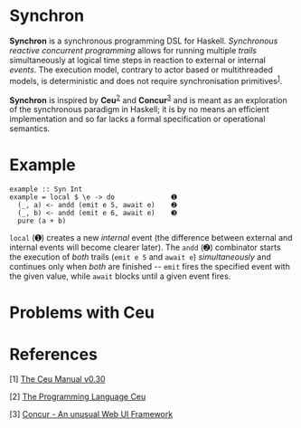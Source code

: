 # Synchron

**Synchron** is a synchronous programming DSL for Haskell. *Synchronous reactive concurrent programming* allows for running multiple *trails* simultaneously at logical time steps in reaction to external or internal *events*. The execution model, contrary to actor based or multithreaded models, is deterministic and does not require synchronisation primitives<sup id="a1">[1](#f1)</sup>.

**Synchron** is inspired by **Ceu**<sup id="a2">[2](#f2)</sup> and **Concur**<sup id="a3">[3](#f3)</sup> and is meant as an exploration of the synchronous paradigm in Haskell; it is by no means an efficient implementation and so far lacks a formal specification or operational semantics.

# Example

```
example :: Syn Int
example = local $ \e -> do              ➊
  (_, a) <- andd (emit e 5, await e)    ➋
  (_, b) <- andd (emit e 6, await e)    ➌
  pure (a + b)
```

`local` (➊) creates a new *internal* event (the difference between external and internal events will become clearer later). The `andd` (➋) combinator starts the execution of *both* trails (`emit e 5` and `await e`) *simultaneously* and continues only when *both* are finished -- `emit` fires the specified event with the given value, while `await` blocks until a given event fires.

# Problems with Ceu

# References

<span id="f1">[1]</span> [The Ceu Manual v0.30](https://github.com/ceu-lang/ceu/blob/master/docs/manual/v0.30/ceu-v0.30.pdf)

<span id="f2">[2]</span> [The Programming Language Ceu](http://www.ceu-lang.org)

<span id="f3">[3]</span> [Concur - An unusual Web UI Framework](https://github.com/ajnsit/concur)
